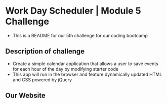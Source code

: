 # Work Day Scheduler | Module 5 Challenge
- This is a README for our 5th challenge for our coding bootcamp
## Description of challenge
- Create a simple calendar application that allows a user to save events for each hour of the day by modifying starter code
- This app will run in the browser and feature dynamically updated HTML and CSS powered by jQuery
## Our Website
